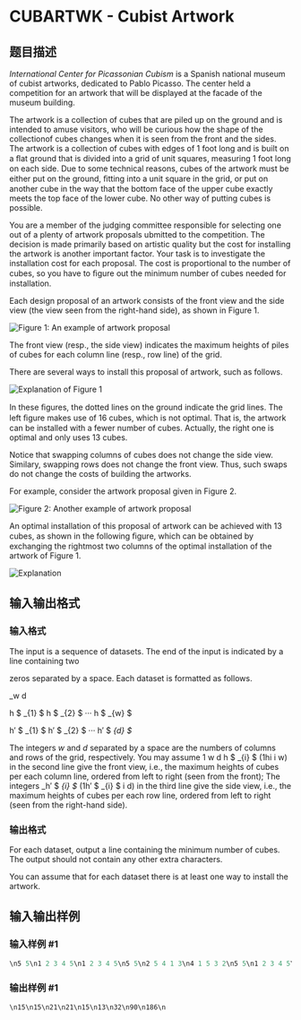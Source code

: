 # CUBARTWK - Cubist Artwork

## 题目描述

_International Center for Picassonian Cubism_ is a Spanish national museum of cubist artworks, dedicated to Pablo Picasso. The center held a competition for an artwork that will be displayed at the facade of the museum building.

The artwork is a collection of cubes that are piled up on the ground and is intended to amuse visitors, who will be curious how the shape of the collectionof cubes changes when it is seen from the front and the sides. The artwork is a collection of cubes with edges of 1 foot long and is built on a ﬂat ground that is divided into a grid of unit squares, measuring 1 foot long on each side. Due to some technical reasons, cubes of the artwork must be either put on the ground, ﬁtting into a unit square in the grid, or put on another cube in the way that the bottom face of the upper cube exactly meets the top face of the lower cube. No other way of putting cubes is possible.

You are a member of the judging committee responsible for selecting one out of a plenty of artwork proposals ubmitted to the competition. The decision is made primarily based on artistic quality but the cost for installing the artwork is another important factor. Your task is to investigate the installation cost for each proposal. The cost is proportional to the number of cubes, so you have to ﬁgure out the minimum number of cubes needed for installation.

Each design proposal of an artwork consists of the front view and the side view (the view seen from the right-hand side), as shown in Figure 1.

![Figure 1: An example of artwork proposal](../../../content/johnm91:figure1.png "Figure 1: An example of artwork proposal")

The front view (resp., the side view) indicates the maximum heights of piles of cubes for each column line (resp., row line) of the grid.

There are several ways to install this proposal of artwork, such as follows.

![Explanation of Figure 1](../../../content/johnm91:figure1exp.png "Explanation of Figure 1")

In these ﬁgures, the dotted lines on the ground indicate the grid lines. The left ﬁgure makes use of 16 cubes, which is not optimal. That is, the artwork can be installed with a fewer number of cubes. Actually, the right one is optimal and only uses 13 cubes.

Notice that swapping columns of cubes does not change the side view. Similary, swapping rows does not change the front view. Thus, such swaps do not change the costs of building the artworks.

For example, consider the artwork proposal given in Figure 2.

![Figure 2: Another example of artwork proposal](../../../content/johnm91:figure2.png "Figure 2: Another example of artwork proposal")

An optimal installation of this proposal of artwork can be achieved with 13 cubes, as shown in the following ﬁgure, which can be obtained by exchanging the rightmost two columns of the optimal installation of the artwork of Figure 1.

![Explanation](../../../content/johnm91:figure2exp.png "Explanation")

## 输入输出格式

### 输入格式

The input is a sequence of datasets. The end of the input is indicated by a line containing two

zeros separated by a space. Each dataset is formatted as follows.

_w d

h $ _{1} $ h $ _{2} $ ··· h $ _{w} $

h′ $ _{1} $ h′ $ _{2} $ ··· h′ $ _{d} $_

The integers _w_ and _d_ separated by a space are the numbers of columns and rows of the grid, respectively. You may assume 1 w d h $ _{i} $ (1hi i w) in the second line give the front view, i.e., the maximum heights of cubes per each column line, ordered from left to right (seen from the front); The integers _h′ $ _{i} $_ (1h′ $ _{i} $ i d) in the third line give the side view, i.e., the maximum heights of cubes per each row line, ordered from left to right (seen from the right-hand side).

### 输出格式

For each dataset, output a line containing the minimum number of cubes. The output should not contain any other extra characters.

You can assume that for each dataset there is at least one way to install the artwork.

## 输入输出样例

### 输入样例 #1

```cpp
\n5 5\n1 2 3 4 5\n1 2 3 4 5\n5 5\n2 5 4 1 3\n4 1 5 3 2\n5 5\n1 2 3 4 5\n3 3 3 4 5\n3 3\n7 7 7\n7 7 7\n3 3\n4 4 4\n4 3 4\n4 3\n4 2 2 4\n4 2 1\n4 4\n2 8 8 8\n2 3 8 3\n10 10\n9 9 9 9 9 9 9 9 9 9\n9 9 9 9 9 9 9 9 9 9\n10 9\n20 1 20 20 20 20 20 18 20 20\n20 20 20 20 7 20 20 20 20\n0 0\n\n
```


### 输出样例 #1

```cpp
\n15\n15\n21\n21\n15\n13\n32\n90\n186\n
```


